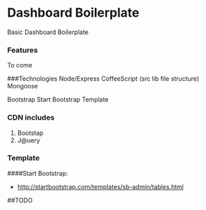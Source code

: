 # Dashboard Boilerplate
Basic Dashboard Boilerplate

### Features
To come

###Technologies
Node/Express
CoffeeScript (src lib file structure)
Mongoose
<!-- Angular -->
Bootstrap
Start Bootstrap Template
<!-- Canvas Api -->
<!-- Moment -->

### CDN includes
1. Bootstap
2. J@uery 


### Template
####Start Bootstrap: 
* http://startbootstrap.com/templates/sb-admin/tables.html

##TODO


